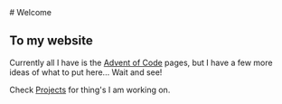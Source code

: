 <article>
# Welcome

## To my website

Currently all I have is the [Advent of Code](AOC2020/AdventOfCode.html) pages, but I have a few more ideas of what to put here... Wait and see!

Check [Projects](/projects.html) for thing's I am working on.


</article>
